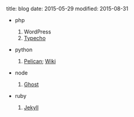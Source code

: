 title: blog
date: 2015-05-29
modified: 2015-08-31

* php
    1. WordPress
    2. [Typecho](https://github.com/typecho/typecho)

* python
    1. [Pelican](https://github.com/getpelican/pelican); [Wiki](/wiki/pelican)

* node
    1. [Ghost](https://github.com/tryghost/Ghost)

* ruby
    1. [Jekyll](/wiki/jekyll)
